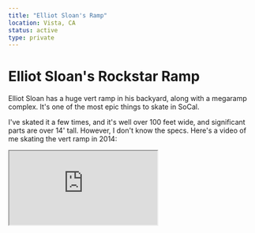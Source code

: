 ```yaml
---
title: "Elliot Sloan's Ramp"
location: Vista, CA
status: active
type: private
---
```


# Elliot Sloan's Rockstar Ramp

Elliot Sloan has a huge vert ramp in his backyard, along
with a megaramp complex.  It's one of the most epic things
to skate in SoCal.

I've skated it a few times, and it's well over 100 feet wide,
and significant parts are over 14' tall.  However, I don't
know the specs.  Here's a video of me skating the vert ramp in 2014:

<iframe src="https://www.youtube.com/embed/2i4oSYVxG1w"/>

[Ryan Spence](https://www.linkedin.com/in/ryan-spence-1908211a5) did
significant design work on Sloan's megaramp.  (But who built it?  What are
the specs?)

